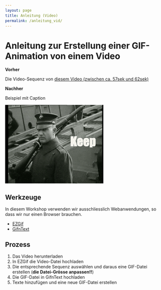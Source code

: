 ```yaml
---
layout: page
title: Anleitung (Video) 
permalink: /anleitung_vid/
---
```


# Anleitung zur Erstellung einer GIF-Animation von einem Video

__Vorher__

Die Video-Sequenz von [diesem Video (zwischen ca. 57sek und 62sek)](https://www.europeana.eu/en/item/2051906/data_euscreenXL_https___www_openbeelden_nl_media_788653)

__Nachher__


Beispiel mit Caption

![gif from vid 2](./resource/gif/example_from_vid_2.gif)


## Werkzeuge

In diesem Workshop verwenden wir ausschliesslich Webanwendungen, so dass wir nur einen Browser brauchen.

- [EZGif](https://ezgif.com/maker)
- [GifnText](http://www.gifntext.com/)

## Prozess

1. Das Video herunterladen
1. In EZGif die Video-Datei hochladen
1. Die entsprechende Sequenz auswählen und daraus eine GIF-Datei erstellen (__die Datei-Grösse anpassen!!__)
1. Die GIF-Datei in GifnText hochladen
1. Texte hinzufügen und eine neue GIF-Datei erstellen



